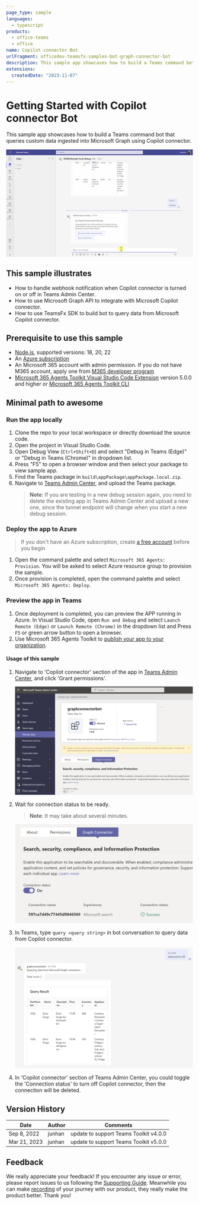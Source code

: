 ```yaml
---
page_type: sample
languages:
  - typescript
products:
  - office-teams
  - office
name: Copilot connector Bot
urlFragment: officedev-teamsfx-samples-bot-graph-connector-bot
description: This sample app showcases how to build a Teams command bot that queries custom data ingested into Microsoft Graph using Copilot connector.
extensions:
  createdDate: "2023-11-07"
---
```


# Getting Started with Copilot connector Bot

This sample app showcases how to build a Teams command bot that queries custom data ingested into Microsoft Graph using Copilot connector.

![Copilot connector Overview](images/graph-connector-bot-demo.gif)

## This sample illustrates

- How to handle webhook notification when Copilot connector is turned on or off in Teams Admin Center.
- How to use Microsoft Graph API to integrate with Microsoft Copilot connector.
- How to use TeamsFx SDK to build bot to query data from Microsoft Copilot connector.

## Prerequisite to use this sample

- [Node.js](https://nodejs.org/), supported versions: 18, 20, 22
- An [Azure subscription](https://azure.microsoft.com/en-us/free/)
- An Microsoft 365 account with admin permission. If you do not have M365 account, apply one from [M365 developer program](https://developer.microsoft.com/en-us/microsoft-365/dev-program)
- [Microsoft 365 Agents Toolkit Visual Studio Code Extension](https://aka.ms/teams-toolkit) version 5.0.0 and higher or [Microsoft 365 Agents Toolkit CLI](https://aka.ms/teams-toolkit-cli)

## Minimal path to awesome

### Run the app locally

1. Clone the repo to your local workspace or directly download the source code.
1. Open the project in Visual Studio Code.
1. Open Debug View (`Ctrl+Shift+D`) and select "Debug in Teams (Edge)" or "Debug in Teams (Chrome)" in dropdown list.
1. Press "F5" to open a browser window and then select your package to view sample app.
1. Find the Teams package in `build\appPackage\appPackage.local.zip`.
1. Navigate to [Teams Admin Center](https://admin.teams.microsoft.com/policies/manage-apps), and upload the Teams package.
   > **Note**: If you are testing in a new debug session again, you need to delete the existing app in Teams Admin Center and upload a new one, since the tunnel endpoint will change when you start a new debug session.

### Deploy the app to Azure

> If you don't have an Azure subscription, create [a free account](https://azure.microsoft.com/en-us/free/) before you begin

1. Open the command palette and select `Microsoft 365 Agents: Provision`. You will be asked to select Azure resource group to provision the sample.
1. Once provision is completed, open the command palette and select `Microsoft 365 Agents: Deploy`.

### Preview the app in Teams

1. Once deployment is completed, you can preview the APP running in Azure. In Visual Studio Code, open `Run and Debug` and select `Launch Remote (Edge)` or `Launch Remote (Chrome)` in the dropdown list and Press `F5` or green arrow button to open a browser.
1. Use Microsoft 365 Agents Toolkit to [publish your app to your organization](https://docs.microsoft.com/en-us/microsoftteams/platform/toolkit/publish#publish-to-your-organization).

#### Usage of this sample

1. Navigate to 'Copilot connector' section of the app in [Teams Admin Center](https://admin.teams.microsoft.com/policies/manage-apps), and click 'Grant permissions'.

   ![Grant permissions](images/grant-permission.png)

1. Wait for connection status to be ready.

   > **Note**: It may take about several minutes.

   ![Connection ready](images/connection-ready.png)

1. In Teams, type `query <query string>` in bot conversation to query data from Copilot connector.

   ![Query](images/query.png)

1. In 'Copilot connector' section of Teams Admin Center, you could toggle the 'Connection status' to turn off Copilot connector, then the connection will be deleted.

## Version History

| Date         | Author | Comments                               |
| ------------ | ------ | -------------------------------------- |
| Sep 8, 2022  | junhan | update to support Teams Toolkit v4.0.0 |
| Mar 21, 2023 | junhan | update to support Teams Toolkit v5.0.0 |

## Feedback

We really appreciate your feedback! If you encounter any issue or error, please report issues to us following the [Supporting Guide](https://github.com/OfficeDev/TeamsFx-Samples/blob/dev/SUPPORT.md). Meanwhile you can make [recording](https://aka.ms/teamsfx-record) of your journey with our product, they really make the product better. Thank you!

